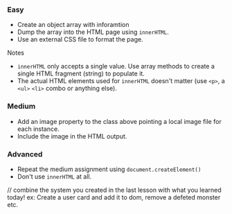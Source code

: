 ### Easy
- Create an object array with inforamtion
- Dump the array into the HTML page using `innerHTML`.
- Use an external CSS file to format the page.

Notes
- `innerHTML` only accepts a single value. Use array methods to create a single HTML fragment (string) to populate it.
- The actual HTML elements used for `innerHTML` doesn't matter (use `<p>`, a `<ul>` `<li>` combo or anything else).

### Medium
- Add an image property to the class above pointing a local image file for each instance.
- Include the image in the HTML output.

### Advanced
- Repeat the medium assignment using `document.createElement()` 
- Don't use `innerHTML` at all.

// 
combine the system you created in the last lesson with what you learned today!
ex: Create a user card and add it to dom, remove a defeted monster etc.